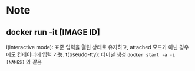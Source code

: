 # Note

## docker run -it [IMAGE ID]

i(interactive mode): 표준 입력을 열린 상태로 유지하고, attached 모드가 아닌 경우에도 컨테이너에 입력 가능.
t(pseudo-tty): 터미널 생성
`docker start -a -i [NAMES]` 와 같음

